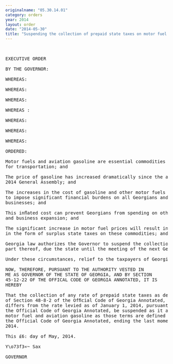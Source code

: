 ```yaml
---
originalname: "05.30.14.01"
category: orders
year: 2014
layout: order
date: "2014-05-30"
title: "Suspending the collection of prepaid state taxes on motor fuel and aviation gasoline"
---
```

<pre>
 

EXECUTIVE ORDER

BY THE GOVERNOR:

WHEREAS:

WHEREAS:

WHEREAS:

WHEREAS :

WHEREAS:

WHEREAS:

WHEREAS:

ORDERED:

Motor fuels and aviation gasoline are essential commodities used by Georgians
for transportation; and

The price of gasoline has increased dramatically since the adjournment of the
2014 General Assembly; and

The increases in the cost of gasoline and other motor fuels have and will continue
to impose significant financial burdens on all Georgians and Georgia’s
businesses; and

This inﬂated cost can prevent Georgians from spending on other necessary goods
and business expansion; and

The significant increase in motor fuel prices will result in a windfall to the State
in the form of surplus state taxes on these commodities; and

Georgia law authorizes the Governor to suspend the collection of taxes, or any
part thereof, due the state until the meeting of the next General Assembly; and

Under these circumstances, relief to the taxpayers of Georgia is warranted.

NOW, THEREFORE, PURSUANT TO THE AUTHORITY VESTED IN
ME AS GOVERNOR OF THE STATE OF GEORGIA, AND BY SECTION
45-12-22 OF THE OFFICAL CODE OF GEORGIA ANNOTATED, IT IS
HEREBY

That the collection of any rate of prepaid state taxes as defined in paragraph (24)
of Section 48-8-2 of the Ofﬁcial Code of Georgia Annotated, to the extent that it
differs from the rate levied as of January 1, 2014, pursuant to Section 48-9-14 of
the Official Code of Georgia Annotated, be suspended as it applies to sales of
motor fuel and aviation gasoline as those terms are defined in Section 48-9-2 of
the Official Code of Georgia Annotated, ending the last moment of December 31,
2014.

This £6: day of May, 2014.

Y\o73f3«~ Sax

GOVERNOR

</pre>
